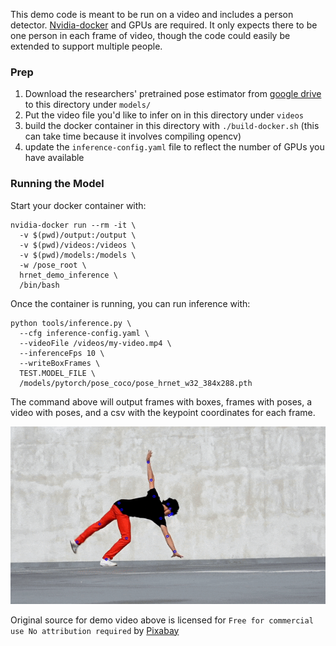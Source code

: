 This demo code is meant to be run on a video and includes a person detector.
[Nvidia-docker](https://github.com/NVIDIA/nvidia-docker) and GPUs are required.
It only expects there to be one person in each frame of video, though the code could easily be extended to support multiple people.

### Prep
1. Download the researchers' pretrained pose estimator from [google drive](https://drive.google.com/drive/folders/1hOTihvbyIxsm5ygDpbUuJ7O_tzv4oXjC?usp=sharing) to this directory under `models/`
2. Put the video file you'd like to infer on in this directory under `videos`
3. build the docker container in this directory with `./build-docker.sh` (this can take time because it involves compiling opencv)
4. update the `inference-config.yaml` file to reflect the number of GPUs you have available

### Running the Model
Start your docker container with:
```
nvidia-docker run --rm -it \
  -v $(pwd)/output:/output \
  -v $(pwd)/videos:/videos \
  -v $(pwd)/models:/models \
  -w /pose_root \
  hrnet_demo_inference \
  /bin/bash
```

Once the container is running, you can run inference with:
```
python tools/inference.py \
  --cfg inference-config.yaml \
  --videoFile /videos/my-video.mp4 \
  --inferenceFps 10 \
  --writeBoxFrames \
  TEST.MODEL_FILE \
  /models/pytorch/pose_coco/pose_hrnet_w32_384x288.pth
```

The command above will output frames with boxes,
frames with poses,
a video with poses,
and a csv with the keypoint coordinates for each frame.

![](hrnet-demo.gif)

Original source for demo video above is licensed for `Free for commercial use No attribution required` by [Pixabay](https://pixabay.com/service/license/)
